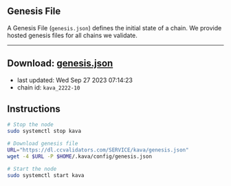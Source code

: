 ## Genesis File
A Genesis File (`genesis.json`) defines the initial state of a chain. We provide hosted genesis files for all chains we validate.

---
**Download: [genesis.json](https://dl.ccvalidators.com/SERVICE/kava/genesis.json)**
---

- last updated: Wed Sep 27 2023 07:14:23
- chain id: `kava_2222-10`

## Instructions
```sh
# Stop the node
sudo systemctl stop kava

# Download genesis file
URL="https://dl.ccvalidators.com/SERVICE/kava/genesis.json"
wget -4 $URL -P $HOME/.kava/config/genesis.json

# Start the node
sudo systemctl start kava
```
